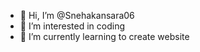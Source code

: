 - 👋 Hi, I’m @Snehakansara06
- 👀 I’m interested in coding
- 🌱 I’m currently learning to create website


<!---
Snehakansara06/Snehakansara06 is a ✨ special ✨ repository because its `README.md` (this file) appears on your GitHub profile.
You can click the Preview link to take a look at your changes.
--->
